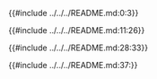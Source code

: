 {{#include ../../../README.md:0:3}}

<!---
Remove badges
-->

{{#include ../../../README.md:11:26}}

<!---
Remove link to book
-->

{{#include ../../../README.md:28:33}}

<!---
Remove link to book
-->

{{#include ../../../README.md:37:}}
